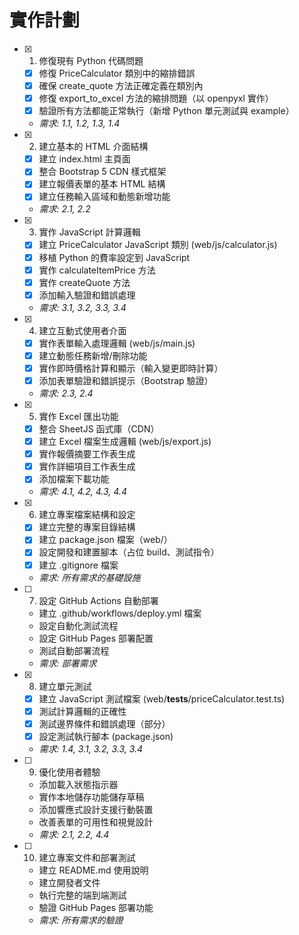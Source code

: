 # 實作計劃

- [x] 1. 修復現有 Python 代碼問題
  - [x] 修復 PriceCalculator 類別中的縮排錯誤
  - [x] 確保 create_quote 方法正確定義在類別內
  - [x] 修復 export_to_excel 方法的縮排問題（以 openpyxl 實作）
  - [x] 驗證所有方法都能正常執行（新增 Python 單元測試與 example）
  - _需求: 1.1, 1.2, 1.3, 1.4_

- [x] 2. 建立基本的 HTML 介面結構
  - [x] 建立 index.html 主頁面
  - [x] 整合 Bootstrap 5 CDN 樣式框架
  - [x] 建立報價表單的基本 HTML 結構
  - [x] 建立任務輸入區域和動態新增功能
  - _需求: 2.1, 2.2_

- [x] 3. 實作 JavaScript 計算邏輯
  - [x] 建立 PriceCalculator JavaScript 類別 (web/js/calculator.js)
  - [x] 移植 Python 的費率設定到 JavaScript
  - [x] 實作 calculateItemPrice 方法
  - [x] 實作 createQuote 方法
  - [x] 添加輸入驗證和錯誤處理
  - _需求: 3.1, 3.2, 3.3, 3.4_

- [x] 4. 建立互動式使用者介面
  - [x] 實作表單輸入處理邏輯 (web/js/main.js)
  - [x] 建立動態任務新增/刪除功能
  - [x] 實作即時價格計算和顯示（輸入變更即時計算）
  - [x] 添加表單驗證和錯誤提示（Bootstrap 驗證）
  - _需求: 2.3, 2.4_

- [x] 5. 實作 Excel 匯出功能
  - [x] 整合 SheetJS 函式庫（CDN）
  - [x] 建立 Excel 檔案生成邏輯 (web/js/export.js)
  - [x] 實作報價摘要工作表生成
  - [x] 實作詳細項目工作表生成
  - [x] 添加檔案下載功能
  - _需求: 4.1, 4.2, 4.3, 4.4_

- [x] 6. 建立專案檔案結構和設定
  - [x] 建立完整的專案目錄結構
  - [x] 建立 package.json 檔案（web/）
  - [x] 設定開發和建置腳本（占位 build、測試指令）
  - [x] 建立 .gitignore 檔案
  - _需求: 所有需求的基礎設施_

- [ ] 7. 設定 GitHub Actions 自動部署
  - 建立 .github/workflows/deploy.yml 檔案
  - 設定自動化測試流程
  - 設定 GitHub Pages 部署配置
  - 測試自動部署流程
  - _需求: 部署需求_

- [x] 8. 建立單元測試
  - [x] 建立 JavaScript 測試檔案 (web/__tests__/priceCalculator.test.ts)
  - [x] 測試計算邏輯的正確性
  - [x] 測試邊界條件和錯誤處理（部分）
  - [x] 設定測試執行腳本 (package.json)
  - _需求: 1.4, 3.1, 3.2, 3.3, 3.4_

- [ ] 9. 優化使用者體驗
  - 添加載入狀態指示器
  - 實作本地儲存功能儲存草稿
  - 添加響應式設計支援行動裝置
  - 改善表單的可用性和視覺設計
  - _需求: 2.1, 2.2, 4.4_

- [ ] 10. 建立專案文件和部署測試
  - 建立 README.md 使用說明
  - 建立開發者文件
  - 執行完整的端到端測試
  - 驗證 GitHub Pages 部署功能
  - _需求: 所有需求的驗證_
